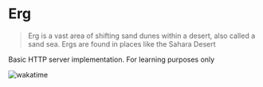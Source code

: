 # Erg

> Erg is a vast area of shifting sand dunes within a desert, also called a sand sea. Ergs are found in places like the Sahara Desert

Basic HTTP server implementation. For learning purposes only

![wakatime](https://wakatime.com/badge/user/465e62bb-2db9-4043-9075-8cefadda6d94/project/71533279-e67b-4534-a090-2d54dd788e61.svg?style=flat-square)
